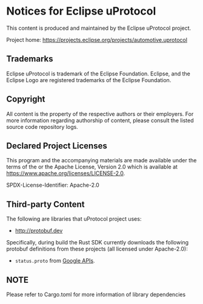 # Notices for Eclipse uProtocol

This content is produced and maintained by the Eclipse uProtocol project.

Project home: <https://projects.eclipse.org/projects/automotive.uprotocol>

## Trademarks

Eclipse uProtocol is trademark of the Eclipse Foundation. Eclipse, and the Eclipse Logo are registered trademarks of the Eclipse Foundation.

## Copyright

All content is the property of the respective authors or their employers. For more information regarding authorship of content, please consult the listed source code repository logs.

## Declared Project Licenses

This program and the accompanying materials are made available under the terms of the or the Apache License, Version 2.0 which is available at <https://www.apache.org/licenses/LICENSE-2.0>.

SPDX-License-Identifier: Apache-2.0

## Third-party Content

The following are libraries that uProtocol project uses:

- <http://protobuf.dev>

Specifically, during build the Rust SDK currently downloads the following protobuf definitions from these projects (all licensed under Apache-2.0):

- `status.proto` from [Google APIs](https://github.com/googleapis/googleapis/blob/master/google/rpc/status.proto).

## NOTE

Please refer to Cargo.toml for more information of library dependencies
